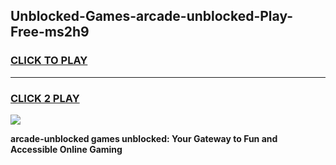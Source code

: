 
## Unblocked-Games-arcade-unblocked-Play-Free-ms2h9
<h3>
<a href="https://premium76.site?title=arcade-unblocked&ref=18A1">CLICK TO PLAY</a></h3>
<hr>

<h3>
<a href="https://premium76.site?title=arcade-unblocked&ref=18A1">CLICK 2 PLAY</a>
  
</h3>

<a href="https://premium76.site?title=arcade-unblocked&ref=18A1"><img src="https://clearcache.store/games.png"></a>


**arcade-unblocked games unblocked: Your Gateway to Fun and Accessible Online Gaming**
